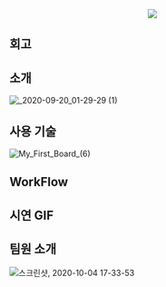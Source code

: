 <p align='center'><img src="https://user-images.githubusercontent.com/47022167/95010783-1e9dfa80-0667-11eb-92eb-fb3d44b36ca9.jpg" /></p>

## 회고 


## 소개 
![_2020-09-20_01-29-29 (1)](https://user-images.githubusercontent.com/47022167/95010804-442b0400-0667-11eb-9149-a22253a5360d.png)

## 사용 기술 
![My_First_Board_(6)](https://user-images.githubusercontent.com/47022167/95010820-6a50a400-0667-11eb-91a9-db8df22cd782.jpg)

## WorkFlow

## 시연 GIF

## 팀원 소개 
![스크린샷, 2020-10-04 17-33-53](https://user-images.githubusercontent.com/47022167/95010880-cb787780-0667-11eb-808e-6f29366c1f78.png)
